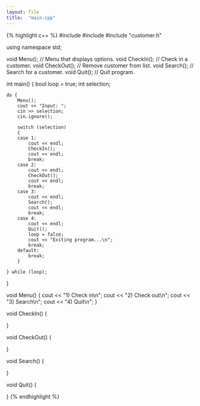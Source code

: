 ```yaml
---
layout: file
title:  "main.cpp"
---
```


{% highlight c++ %}
#include <iostream>
#include <string>
#include "customer.h"

using namespace std;

void Menu();      // Menu that displays options.
void CheckIn();   // Check in a customer.
void CheckOut();  // Remove customer from list.
void Search();    // Search for a customer.
void Quit();      // Quit program.

int main() {
    bool loop = true;
    int selection;

    do {
        Menu();
        cout << "Input: ";
        cin >> selection;
        cin.ignore();

        switch (selection)
        {
        case 1:
            cout << endl;
            CheckIn();
            cout << endl;
            break;
        case 2:
            cout << endl;
            CheckOut();
            cout << endl;
            break;
        case 3:
            cout << endl;
            Search();
            cout << endl;
            break;
        case 4:
            cout << endl;
            Quit();
            loop = false;
            cout << "Exiting program...\n";
            break;
        default:
            break;
        }

    } while (loop);
}

void Menu() {
    cout << "1) Check in\n";
    cout << "2) Check out\n";
    cout << "3) Search\n";
    cout << "4) Quit\n";
}

void CheckIn() {

}

void CheckOut() {

}

void Search() {

}

void Quit() {

}
{% endhighlight %}
